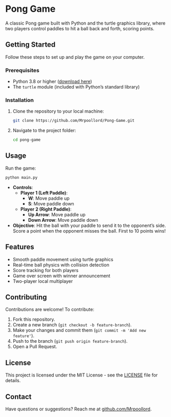 # Pong Game
A classic Pong game built with Python and the turtle graphics library, where two players control paddles to hit a ball back and forth, scoring points.

## Getting Started
Follow these steps to set up and play the game on your computer.

### Prerequisites
- Python 3.8 or higher ([download here](https://www.python.org/downloads/))
- The `turtle` module (included with Python’s standard library)

### Installation
1. Clone the repository to your local machine:
   ```bash
   git clone https://github.com/Mrpoollord/Pong-Game.git
   ```
2. Navigate to the project folder:
   ```bash
   cd pong-game
   ```

## Usage
Run the game:
```bash
python main.py
```
- **Controls**:
  - **Player 1 (Left Paddle)**:
    - **W**: Move paddle up
    - **S**: Move paddle down
  - **Player 2 (Right Paddle)**:
    - **Up Arrow**: Move paddle up
    - **Down Arrow**: Move paddle down
- **Objective**: Hit the ball with your paddle to send it to the opponent’s side. Score a point when the opponent misses the ball. First to 10 points wins!

## Features
- Smooth paddle movement using turtle graphics
- Real-time ball physics with collision detection
- Score tracking for both players
- Game over screen with winner announcement
- Two-player local multiplayer

## Contributing
Contributions are welcome! To contribute:
1. Fork this repository.
2. Create a new branch (`git checkout -b feature-branch`).
3. Make your changes and commit them (`git commit -m 'Add new feature'`).
4. Push to the branch (`git push origin feature-branch`).
5. Open a Pull Request.

## License
This project is licensed under the MIT License - see the [LICENSE](LICENSE) file for details.

## Contact
Have questions or suggestions? Reach me at [github.com/Mrpoollord](https://github.com/Mrpoolord).
